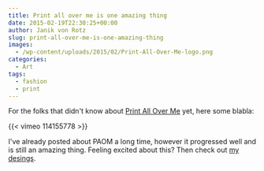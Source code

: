 ```yaml
---
title: Print all over me is one amazing thing
date: 2015-02-19T22:30:25+00:00
author: Janik von Rotz
slug: print-all-over-me-is-one-amazing-thing
images:
  - /wp-content/uploads/2015/02/Print-All-Over-Me-logo.png
categories:
  - Art
tags:
  - fashion
  - print
---
```

For the folks that didn't know about [Print All Over Me](http://printallover.me/) yet, here some blabla:

{{< vimeo 114155778 >}}

I've already posted about PAOM a long time, however it progressed well and is still an amazing thing.
Feeling excited about this? Then check out [my desings](http://printallover.me/collections/janikvonrotz).